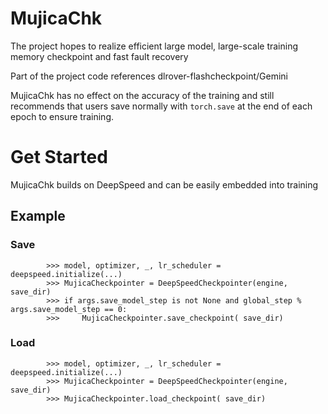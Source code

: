 # MujicaChk
The project hopes to realize efficient large model, large-scale training memory checkpoint and fast fault recovery

Part of the project code references dlrover-flashcheckpoint/Gemini

MujicaChk has no effect on the accuracy of the training and still recommends that users save normally with `torch.save` at the end of each epoch to ensure training.

# Get Started

MujicaChk builds on DeepSpeed and can be easily embedded into training

## Example

### Save

```
        >>> model, optimizer, _, lr_scheduler = deepspeed.initialize(...)
        >>> MujicaCheckpointer = DeepSpeedCheckpointer(engine, save_dir) 
        >>> if args.save_model_step is not None and global_step % args.save_model_step == 0:
        >>>     MujicaCheckpointer.save_checkpoint( save_dir)
```

### Load

```
        >>> model, optimizer, _, lr_scheduler = deepspeed.initialize(...)
        >>> MujicaCheckpointer = DeepSpeedCheckpointer(engine, save_dir)
        >>> MujicaCheckpointer.load_checkpoint( save_dir)
```
